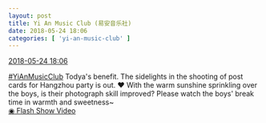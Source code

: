 ```yaml
---
layout: post
title: Yi An Music Club (易安音乐社)
date: 2018-05-24 18:06
categories: [ 'yi-an-music-club' ]
---
```


<div class="weibo-info">
  <a href="https://weibo.com/6094546964/Gi9uiCVqz">2018-05-24 18:06</a>
</div>

[#YiAnMusicClub](https://weibo.com/p/100808beae2e3e05b17b64f63ebedca39f19b2/super_index) Todya's benefit. The sidelights in the shooting of post cards for Hangzhou party is out. ❤️ With the warm sunshine sprinkling over the boys, is their photograph skill improved? Please watch the boys' break time in warmth and sweetness~  
[◉ Flash Show Video](https://www.miaopai.com/show/o3am-6PfC8aiu2oc5~gUg134MzVgpFM2ol~~3Q__.htm)
